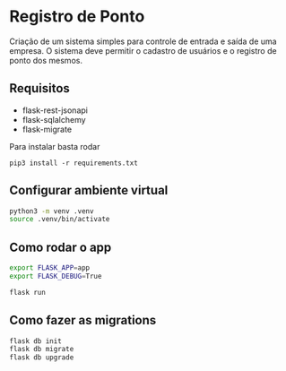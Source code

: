 # Registro de Ponto

Criação de um sistema simples para controle de entrada e saída de uma empresa. 
O sistema deve permitir o cadastro de usuários e o registro de ponto dos
mesmos.

## Requisitos
- flask-rest-jsonapi
- flask-sqlalchemy
- flask-migrate

Para instalar basta rodar 
```
pip3 install -r requirements.txt
```

## Configurar ambiente virtual
```sh
python3 -m venv .venv
source .venv/bin/activate
```

## Como rodar o app
```sh
export FLASK_APP=app
export FLASK_DEBUG=True

flask run
```
## Como fazer as migrations
```sh
flask db init
flask db migrate
flask db upgrade
```
